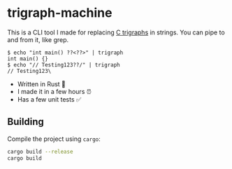 # trigraph-machine

This is a CLI tool I made for replacing [C trigraphs](https://en.wikipedia.org/wiki/Digraphs_and_trigraphs#C) in strings. You can pipe to and from it, like grep.

```console
$ echo "int main() ??<??>" | trigraph
int main() {}
$ echo "// Testing123??/" | trigraph
// Testing123\
```

- Written in Rust :crab:
- I made it in a few hours :alarm_clock:
- Has a few unit tests :white_check_mark:

## Building

Compile the project using `cargo`:

```bash
cargo build --release
cargo build
```
